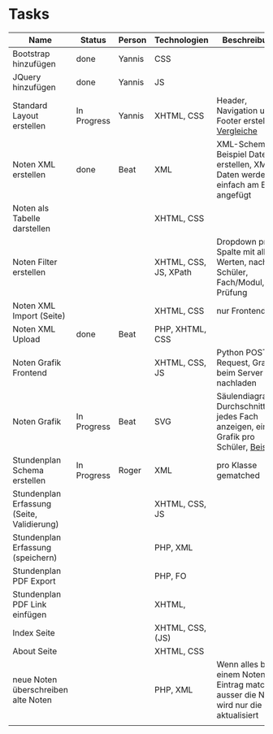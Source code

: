# Tasks

| Name | Status | Person | Technologien | Beschreibung |
| ---- | ------ | ------ | ------------ | ------------ |
| Bootstrap hinzufügen| done | Yannis | CSS | |
| JQuery hinzufügen | done | Yannis | JS | |
| Standard Layout erstellen | In Progress | Yannis | XHTML, CSS | Header, Navigation und Footer erstellen, [Vergleiche](http://mmt.ximit.ch/sushi/index.XHTML) |
| Noten XML erstellen | done | Beat | XML | XML-Schema, 2 Beispiel Datenset erstellen, XML-Daten werden einfach am Ende angefügt |
| Noten als Tabelle darstellen | |  | XHTML, CSS | |
| Noten Filter erstellen | |  | XHTML, CSS, JS, XPath | Dropdown pro Spalte mit allen Werten, nach Schüler, Fach/Modul, Prüfung |
| Noten XML Import (Seite) | | | XHTML, CSS | nur Frontend |
| Noten XML Upload | done | Beat | PHP, XHTML, CSS | | Backend mit Validation, bei Fehlschlag zurück zur XHTML-Seite |
| Noten Grafik Frontend | |  | XHTML, CSS, JS | Python POST-Request, Grafik beim Server nachladen |
| Noten Grafik | In Progress | Beat | SVG | Säulendiagramm, Durchschnitt für jedes Fach anzeigen, eine Grafik pro Schüler, [Beispiel](https://duckduckgo.com/?q=s%C3%A4ulendiagramm&t=vivaldi&iar=images&iax=images&ia=images&iai=http%3A%2F%2Ftexwelt.de%2Fwissen%2Fupfiles%2Ftest_268.png) |
| Stundenplan Schema erstellen | In Progress | Roger | XML | pro Klasse gematched |
| Stundenplan Erfassung (Seite, Validierung) | | | XHTML, CSS, JS |  |
| Stundenplan Erfassung (speichern) | | | PHP, XML |  |
| Stundenplan PDF Export | | | PHP, FO | |
| Stundenplan PDF Link einfügen | | | XHTML, | |
| Index Seite | |  | XHTML, CSS, (JS) | |
| About Seite | | | XHTML, CSS | |
| neue Noten überschreiben alte Noten | | | PHP, XML | Wenn alles bei einem Noten-Eintrag matched ausser die Note, wird nur die Note aktualisiert |
| | | | |

